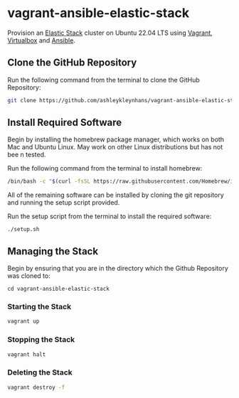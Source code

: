 # vagrant-ansible-elastic-stack

Provision an [Elastic Stack](https://www.elastic.co/elastic-stack/)
cluster on Ubuntu 22.04 LTS using [Vagrant](https://www.vagrantup.com/),
[Virtualbox](https://www.virtualbox.org/) and
[Ansible](https://docs.ansible.com/ansible/latest/).

## Clone the GitHub Repository

Run the following command from the terminal to clone the GitHub Repository:

```bash
git clone https://github.com/ashleykleynhans/vagrant-ansible-elastic-stack.git
```

## Install Required Software

Begin by installing the homebrew package manager, which works on both Mac
 and Ubuntu Linux.  May work on other Linux distributions but has not bee
n tested.

Run the following command from the terminal to install homebrew:

```bash
/bin/bash -c "$(curl -fsSL https://raw.githubusercontent.com/Homebrew/install/HEAD/install.sh)"
```

All of the remaining software can be installed by cloning the git repository and  running the setup script provided.

Run the setup script from the terminal to install the required software:

```bassh
./setup.sh
```

## Managing the Stack

Begin by ensuring that you are in the directory which the Github Repository was cloned to:

```
cd vagrant-ansible-elastic-stack
```

### Starting the Stack

```bash
vagrant up
```

### Stopping the Stack

```bash
vagrant halt
```

### Deleting the Stack

```bash
vagrant destroy -f
```
